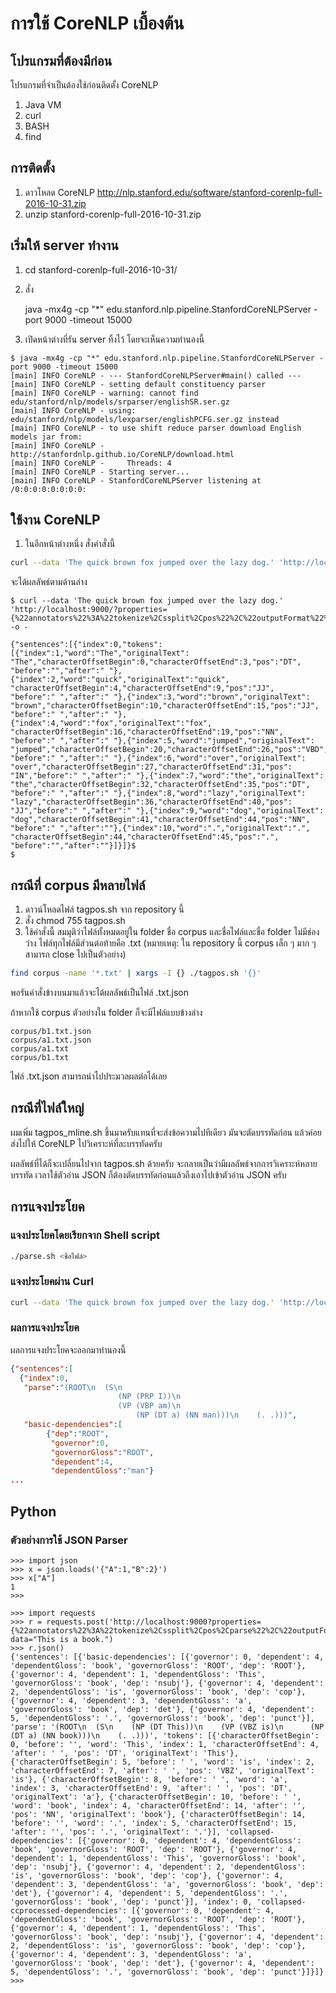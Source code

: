 # การใช้ CoreNLP เบื้องต้น

## โปรแกรมที่ต้องมีก่อน

โปรแกรมที่จำเป็นต้องใช้ก่อนติดตั้ง CoreNLP

1. Java VM
2. curl
3. BASH
4. find

## การติดตั้ง

1. ดาวโหลด CoreNLP http://nlp.stanford.edu/software/stanford-corenlp-full-2016-10-31.zip
2. unzip stanford-corenlp-full-2016-10-31.zip


## เริ่มให้ server ทำงาน

1. cd stanford-corenlp-full-2016-10-31/
2. สั่ง

      java -mx4g -cp "*" edu.stanford.nlp.pipeline.StanfordCoreNLPServer -port 9000 -timeout 15000

3. เปิดหน้าต่างที่รัน server ทิ้งไว้ โดยจะเห็นความทำนองนี้
````
$ java -mx4g -cp "*" edu.stanford.nlp.pipeline.StanfordCoreNLPServer -port 9000 -timeout 15000
[main] INFO CoreNLP - --- StanfordCoreNLPServer#main() called ---
[main] INFO CoreNLP - setting default constituency parser
[main] INFO CoreNLP - warning: cannot find edu/stanford/nlp/models/srparser/englishSR.ser.gz
[main] INFO CoreNLP - using: edu/stanford/nlp/models/lexparser/englishPCFG.ser.gz instead
[main] INFO CoreNLP - to use shift reduce parser download English models jar from:
[main] INFO CoreNLP - http://stanfordnlp.github.io/CoreNLP/download.html
[main] INFO CoreNLP -     Threads: 4
[main] INFO CoreNLP - Starting server...
[main] INFO CoreNLP - StanfordCoreNLPServer listening at /0:0:0:0:0:0:0:0:
````

## ใช้งาน CoreNLP

1. ในอีกหน้าต่างหนึ่ง สั่งคำสั่งนี้

````bash
curl --data 'The quick brown fox jumped over the lazy dog.' 'http://localhost:9000/?properties={%22annotators%22%3A%22tokenize%2Cssplit%2Cpos%22%2C%22outputFormat%22%3A%22json%22}' -o -
````

จะได้ผลลัพธ์ตามด้านล่าง

````
$ curl --data 'The quick brown fox jumped over the lazy dog.' 'http://localhost:9000/?properties={%22annotators%22%3A%22tokenize%2Cssplit%2Cpos%22%2C%22outputFormat%22%3A%22json%22}' -o -

{"sentences":[{"index":0,"tokens":[{"index":1,"word":"The","originalText":
"The","characterOffsetBegin":0,"characterOffsetEnd":3,"pos":"DT",
"before":"","after":" "},{"index":2,"word":"quick","originalText":"quick",
"characterOffsetBegin":4,"characterOffsetEnd":9,"pos":"JJ",
"before":" ","after":" "},{"index":3,"word":"brown","originalText":
"brown","characterOffsetBegin":10,"characterOffsetEnd":15,"pos":"JJ",
"before":" ","after":" "},{"index":4,"word":"fox","originalText":"fox",
"characterOffsetBegin":16,"characterOffsetEnd":19,"pos":"NN",
"before":" ","after":" "},{"index":5,"word":"jumped","originalText":
"jumped","characterOffsetBegin":20,"characterOffsetEnd":26,"pos":"VBD",
"before":" ","after":" "},{"index":6,"word":"over","originalText":
"over","characterOffsetBegin":27,"characterOffsetEnd":31,"pos":
"IN","before":" ","after":" "},{"index":7,"word":"the","originalText":
"the","characterOffsetBegin":32,"characterOffsetEnd":35,"pos":"DT",
"before":" ","after":" "},{"index":8,"word":"lazy","originalText":
"lazy","characterOffsetBegin":36,"characterOffsetEnd":40,"pos":
"JJ","before":" ","after":" "},{"index":9,"word":"dog","originalText":
"dog","characterOffsetBegin":41,"characterOffsetEnd":44,"pos":"NN",
"before":" ","after":""},{"index":10,"word":".","originalText":".",
"characterOffsetBegin":44,"characterOffsetEnd":45,"pos":".",
"before":"","after":""}]}]}$ 
$ 
````

## กรณีที่ corpus มีหลายไฟล์

1. ดาวน์โหลดไฟล์ tagpos.sh จาก repository นี้
2. สั่ง chmod 755 tagpos.sh
3. ใช้คำสั่งนี้ สมมุติว่าไฟล์ทั้งหมดอยู่ใน folder ชื่อ corpus และชื่อไฟล์และชื่อ folder ไม่มีช่องว่าง ไฟล์ทุกไฟล์มีส่วนต่อท้ายคือ .txt (หมายเหตุ: ใน repository นี้ corpus เล็ก ๆ มาก ๆ สามารถ close ไปเป็นตัวอย่าง)

````bash
find corpus -name '*.txt' | xargs -I {} ./tagpos.sh '{}'
````

พอรันคำสั่งข้างบนมาแล้วจะได้ผลลัพธ์เป็นไฟล์ .txt.json 

ถ้าหากใช้ corpus ตัวอย่างใน folder ก็จะมีไฟล์แบบข้างล่าง

````
corpus/b1.txt.json
corpus/a1.txt.json
corpus/a1.txt
corpus/b1.txt
````

ไฟล์ .txt.json สามารถนำไปประมวลผลต่อได้เลย

## กรณีที่ไฟล์ใหญ่

ผมเพิ่ม tagpos_mline.sh ขึ้นมาครับแทนที่จะส่งข้อความไปทีเดียว มันจะตัดบรรทัดก่อน แล้วค่อยส่งไปให้ CoreNLP ไปวิเคราะห์ที่ละบรรทัดครับ

ผลลัพธ์ที่ได้ก็จะเปลี่ยนไปจาก tagpos.sh ด้วยครับ จะกลายเป็นว่ามีผลลัพธ์จากการวิเคราะห์หลายบรรทัด เวลาใช้ตัวอ่าน JSON ก็ต้องตัดบรรทัดก่อนแล้วถึงเอาไปเข้าตัวอ่าน JSON ครับ

## การแจงประโยค

### แจงประโยคโดยเรียกจาก Shell script

````bash
./parse.sh <ชื่อไฟล์>
````

### แจงประโยคผ่าน Curl

````bash
curl --data 'The quick brown fox jumped over the lazy dog.' 'http://localhost:9000/?properties={%22annotators%22%3A%22tokenize%2Cssplit%2Cpos%2Cparse%22%2C%22outputFormat%22%3A%22json%22}' -o -
````

### ผลการแจงประโยค

ผลการแจงประโยคจะออกมาทำนองนี้

````json
{"sentences":[
  {"index":0,
   "parse":"(ROOT\n  (S\n    
                        (NP (PRP I))\n    
                        (VP (VBP am)\n      
                            (NP (DT a) (NN man)))\n    (. .)))",
   "basic-dependencies":[
        {"dep":"ROOT",
         "governor":0,
         "governorGloss":"ROOT",
         "dependent":4,
         "dependentGloss":"man"}
...
````

## Python

### ตัวอย่างการใช้ JSON Parser      

````
>>> import json
>>> x = json.loads('{"A":1,"B":2}')
>>> x["A"]
1
>>> 
````

````
>>> import requests
>>> r = requests.post('http://localhost:9000?properties={%22annotators%22%3A%22tokenize%2Cssplit%2Cpos%2Cparse%22%2C%22outputFormat%22%3A%22json%22}', data="This is a book.")
>>> r.json()
{'sentences': [{'basic-dependencies': [{'governor': 0, 'dependent': 4, 'dependentGloss': 'book', 'governorGloss': 'ROOT', 'dep': 'ROOT'}, {'governor': 4, 'dependent': 1, 'dependentGloss': 'This', 'governorGloss': 'book', 'dep': 'nsubj'}, {'governor': 4, 'dependent': 2, 'dependentGloss': 'is', 'governorGloss': 'book', 'dep': 'cop'}, {'governor': 4, 'dependent': 3, 'dependentGloss': 'a', 'governorGloss': 'book', 'dep': 'det'}, {'governor': 4, 'dependent': 5, 'dependentGloss': '.', 'governorGloss': 'book', 'dep': 'punct'}], 'parse': '(ROOT\n  (S\n    (NP (DT This))\n    (VP (VBZ is)\n      (NP (DT a) (NN book)))\n    (. .)))', 'tokens': [{'characterOffsetBegin': 0, 'before': '', 'word': 'This', 'index': 1, 'characterOffsetEnd': 4, 'after': ' ', 'pos': 'DT', 'originalText': 'This'}, {'characterOffsetBegin': 5, 'before': ' ', 'word': 'is', 'index': 2, 'characterOffsetEnd': 7, 'after': ' ', 'pos': 'VBZ', 'originalText': 'is'}, {'characterOffsetBegin': 8, 'before': ' ', 'word': 'a', 'index': 3, 'characterOffsetEnd': 9, 'after': ' ', 'pos': 'DT', 'originalText': 'a'}, {'characterOffsetBegin': 10, 'before': ' ', 'word': 'book', 'index': 4, 'characterOffsetEnd': 14, 'after': '', 'pos': 'NN', 'originalText': 'book'}, {'characterOffsetBegin': 14, 'before': '', 'word': '.', 'index': 5, 'characterOffsetEnd': 15, 'after': '', 'pos': '.', 'originalText': '.'}], 'collapsed-dependencies': [{'governor': 0, 'dependent': 4, 'dependentGloss': 'book', 'governorGloss': 'ROOT', 'dep': 'ROOT'}, {'governor': 4, 'dependent': 1, 'dependentGloss': 'This', 'governorGloss': 'book', 'dep': 'nsubj'}, {'governor': 4, 'dependent': 2, 'dependentGloss': 'is', 'governorGloss': 'book', 'dep': 'cop'}, {'governor': 4, 'dependent': 3, 'dependentGloss': 'a', 'governorGloss': 'book', 'dep': 'det'}, {'governor': 4, 'dependent': 5, 'dependentGloss': '.', 'governorGloss': 'book', 'dep': 'punct'}], 'index': 0, 'collapsed-ccprocessed-dependencies': [{'governor': 0, 'dependent': 4, 'dependentGloss': 'book', 'governorGloss': 'ROOT', 'dep': 'ROOT'}, {'governor': 4, 'dependent': 1, 'dependentGloss': 'This', 'governorGloss': 'book', 'dep': 'nsubj'}, {'governor': 4, 'dependent': 2, 'dependentGloss': 'is', 'governorGloss': 'book', 'dep': 'cop'}, {'governor': 4, 'dependent': 3, 'dependentGloss': 'a', 'governorGloss': 'book', 'dep': 'det'}, {'governor': 4, 'dependent': 5, 'dependentGloss': '.', 'governorGloss': 'book', 'dep': 'punct'}]}]}
>>> 
````
